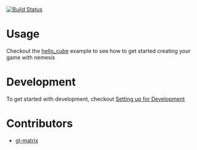 [![Build Status](https://travis-ci.org/dkellycollins/nemesis.svg?branch=master)](https://travis-ci.org/dkellycollins/nemesis)

Usage
=======
Checkout the [hello_cube](https://github.com/dkellycollins/nemesis/tree/master/sample_games/hello_cube) example to see how to get started creating your game with nemesis

Development
=======
To get started with development, checkout [Setting up for Development](https://github.com/dkellycollins/nemesis/wiki/Setting-up-for-Development)


Contributors
=======
* [gl-matrix](https://github.com/toji/gl-matrix)
